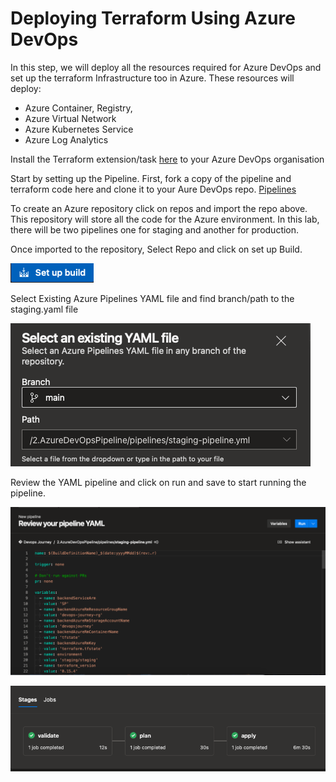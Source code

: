# Deploying Terraform Using Azure DevOps

In this step, we will deploy all the resources required for Azure DevOps and set up the terraform Infrastructure too in Azure. These resources will deploy:

- Azure Container, Registry,
- Azure Virtual Network
- Azure Kubernetes Service
- Azure Log Analytics

Install the Terraform extension/task [here](https://marketplace.visualstudio.com/items?itemName=ms-devlabs.custom-terraform-tasks) to your Azure DevOps organisation

Start by setting up the Pipeline. First, fork a copy of the pipeline and terraform code here and clone it to your Aure DevOps repo. [Pipelines](https://github.com/nicholaschangIT/Devops-Journey/tree/main/AzureDevOpsPipeline)

To create an Azure repository click on repos and import the repo above. This repository will store all the code for the Azure environment. In this lab, there will be two pipelines one for staging and another for production. 

Once imported to the repository, Select Repo and click on set up Build. 

![](/AzureDevOpsPipeline/images/build.png)

Select Existing Azure Pipelines YAML file and find branch/path to the staging.yaml file

![](/AzureDevOpsPipeline/images/pipeline.png)


Review the YAML pipeline and click on run and save to start running the pipeline. 

![](/AzureDevOpsPipeline/images/startpipeline.png)

![](/AzureDevOpsPipeline/images/runningpipeline.png)

